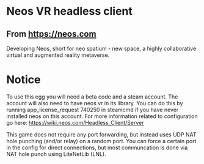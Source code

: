 # Neos VR headless client
## From https://neos.com
Developing Neos, short for neo spatium - new space, a highly collaborative virtual and augmented reality metaverse.

# Notice

To use this egg you will need a beta code and a steam account. The account will also need to have neos vr in its library. You can do this by running app_license_request 740250 in steamcmd if you have never installed neos on this account.
For more information related to configuration go here: https://wiki.neos.com/Headless_Client/Server

This game does not require any port forwarding, but instead uses UDP NAT hole punching (and/or relay) on a random port. You can force a certain port in the config for direct connections, but most communcation is done via NAT hole punch using LiteNetLib (LNL).
